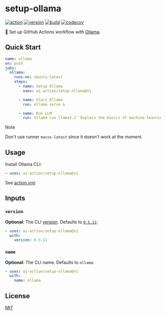 # setup-ollama

[![action](https://badgen.net/badge/github/setup-ollama?icon&label)](https://github.com/marketplace/actions/setup-ollama)
[![version](https://badgen.net/github/release/ai-action/setup-ollama)](https://github.com/ai-action/setup-ollama/releases)
[![build](https://github.com/ai-action/setup-ollama/actions/workflows/build.yml/badge.svg)](https://github.com/ai-action/setup-ollama/actions/workflows/build.yml)
[![codecov](https://codecov.io/gh/ai-action/setup-ollama/graph/badge.svg?token=PGPJ2Q8HUO)](https://codecov.io/gh/ai-action/setup-ollama)

🦙 Set up GitHub Actions workflow with [Ollama](https://github.com/ollama/ollama).

## Quick Start

```yaml
name: ollama
on: push
jobs:
  ollama:
    runs-on: ubuntu-latest
    steps:
      - name: Setup Ollama
        uses: ai-action/setup-ollama@v1

      - name: Start Ollama
        run: ollama serve &

      - name: Run LLM
        run: ollama run llama3.2 'Explain the basics of machine learning.'
```

> [!NOTE]
> Don't use runner `macos-latest` since it doesn't work at the moment.

## Usage

Install Ollama CLI:

```yaml
- uses: ai-action/setup-ollama@v1
```

See [action.yml](action.yml)

## Inputs

### `version`

**Optional**: The CLI [version](https://github.com/ollama/ollama/releases). Defaults to [`0.5.11`](https://github.com/ollama/ollama/releases/tag/v0.5.11):

```yaml
- uses: ai-action/setup-ollama@v1
  with:
    version: 0.5.11
```

### `name`

**Optional**: The CLI name. Defaults to `ollama`:

```yaml
- uses: ai-action/setup-ollama@v1
  with:
    name: ollama
```

## License

[MIT](LICENSE)
